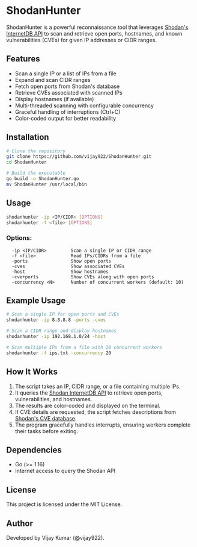 # ShodanHunter

ShodanHunter is a powerful reconnaissance tool that leverages [Shodan's InternetDB API](https://internetdb.shodan.io/) to scan and retrieve open ports, hostnames, and known vulnerabilities (CVEs) for given IP addresses or CIDR ranges.

## Features
- Scan a single IP or a list of IPs from a file
- Expand and scan CIDR ranges
- Fetch open ports from Shodan's database
- Retrieve CVEs associated with scanned IPs
- Display hostnames (if available)
- Multi-threaded scanning with configurable concurrency
- Graceful handling of interruptions (Ctrl+C)
- Color-coded output for better readability

## Installation
```sh
# Clone the repository
git clone https://github.com/vijay922/ShodanHunter.git
cd ShodanHunter

# Build the executable
go build -o ShodanHunter.go
mv ShodanHunter /usr/local/bin
```

## Usage
```sh
shodanhunter -ip <IP/CIDR> [OPTIONS]
shodanhunter -f <file> [OPTIONS]
```

### Options:
```
  -ip <IP/CIDR>         Scan a single IP or CIDR range
  -f <file>             Read IPs/CIDRs from a file
  -ports                Show open ports
  -cves                 Show associated CVEs
  -host                 Show hostnames
  -cve+ports            Show CVEs along with open ports
  -concurrency <N>      Number of concurrent workers (default: 10)
```

## Example Usage
```sh
# Scan a single IP for open ports and CVEs
shodanhunter -ip 8.8.8.8 -ports -cves

# Scan a CIDR range and display hostnames
shodanhunter -ip 192.168.1.0/24 -host

# Scan multiple IPs from a file with 20 concurrent workers
shodanhunter -f ips.txt -concurrency 20
```

## How It Works
1. The script takes an IP, CIDR range, or a file containing multiple IPs.
2. It queries the [Shodan InternetDB API](https://internetdb.shodan.io/) to retrieve open ports, vulnerabilities, and hostnames.
3. The results are color-coded and displayed on the terminal.
4. If CVE details are requested, the script fetches descriptions from [Shodan's CVE database](https://cvedb.shodan.io/).
5. The program gracefully handles interrupts, ensuring workers complete their tasks before exiting.

## Dependencies
- Go (>= 1.16)
- Internet access to query the Shodan API

## License
This project is licensed under the MIT License.

## Author
Developed by Vijay Kumar (@vijay922).

